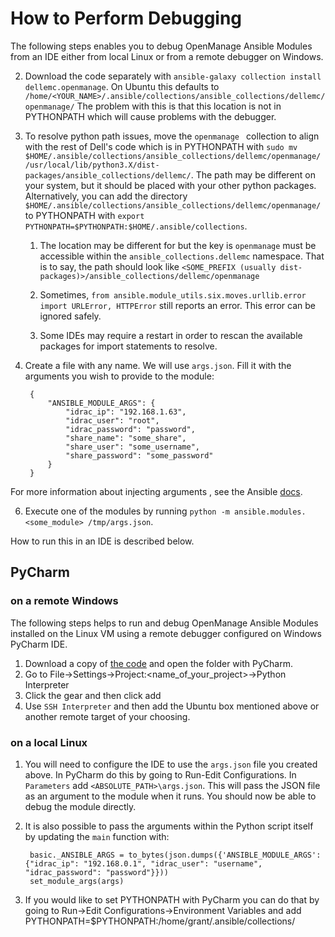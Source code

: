 # How to Perform Debugging

The following steps enables you to debug OpenManage Ansible Modules from an IDE either from local Linux or from a remote debugger on Windows.

2. Download the code separately with `ansible-galaxy collection install dellemc.openmanage`. On Ubuntu this defaults to `/home/<YOUR_NAME>/.ansible/collections/ansible_collections/dellemc/openmanage/` The problem with this is that this location is not in PYTHONPATH which will cause problems with the debugger.
3. To resolve python path issues,  move the `openmanage ` collection to align with the rest of Dell's code which is in PYTHONPATH with `sudo mv $HOME/.ansible/collections/ansible_collections/dellemc/openmanage/ /usr/local/lib/python3.X/dist-packages/ansible_collections/dellemc/`. The path may be different on your system, but it should be placed with your other python packages. 
Alternatively, you can add the directory `$HOME/.ansible/collections/ansible_collections/dellemc/openmanage/` to PYTHONPATH with `export PYTHONPATH=$PYTHONPATH:$HOME/.ansible/collections`. 
    1. The location may be different for but the key is `openmanage` must be accessible within the `ansible_collections.dellemc` namespace. That is to say, the path should look like `<SOME_PREFIX (usually dist-packages)>/ansible_collections/dellemc/openmanage`
    2. Sometimes, `from ansible.module_utils.six.moves.urllib.error import URLError, HTTPError` still reports an error. This error can be ignored safely. 
    
    4. Some IDEs may require a restart in order to rescan the available packages for import statements to resolve.
4. Create a file with any name. We will use `args.json`. Fill it with the arguments you wish to provide to the module:

        {
            "ANSIBLE_MODULE_ARGS": {
                "idrac_ip": "192.168.1.63",
                "idrac_user": "root",
                "idrac_password": "password",
                "share_name": "some_share",
                "share_user": "some_username",
                "share_password": "some_password"
            }
        }

For more information about injecting arguments , see  the Ansible [docs](https://docs.ansible.com/ansible/latest/dev_guide/developing_modules_general.html#exercising-module-code-locally).

6. Execute one of the modules by running `python -m ansible.modules.<some_module> /tmp/args.json`.  

How to run this in an IDE is described below.

## PyCharm

### on a remote Windows

The following steps helps to run and debug OpenManage Ansible Modules installed on the Linux VM using a remote debugger configured on Windows PyCharm IDE. 
1. Download a copy of [the code](https://github.com/dell/dellemc-openmanage-ansible-modules) and open the folder with PyCharm.
2. Go to File->Settings->Project:<name_of_your_project>->Python Interpreter
3. Click the gear and then click add
4. Use `SSH Interpreter` and then add the Ubuntu box mentioned above or another remote target of your choosing. 

### on a local Linux

1. You will need to configure the IDE to use the `args.json` file you created above. In PyCharm do this by going to Run-Edit Configurations. In `Parameters` add `<ABSOLUTE_PATH>\args.json`.  This will pass the JSON file as an argument to the module when it runs. You should now be able to debug the module directly.
2. It is also possible to pass the arguments within the Python script itself by updating the `main` function with:

        basic._ANSIBLE_ARGS = to_bytes(json.dumps({'ANSIBLE_MODULE_ARGS': {"idrac_ip": "192.168.0.1", "idrac_user": "username", "idrac_password": "password"}}))
        set_module_args(args)
3. If you would like to set PYTHONPATH with PyCharm you can do that by going to Run->Edit Configurations->Environment Variables and add PYTHONPATH=$PYTHONPATH:/home/grant/.ansible/collections/